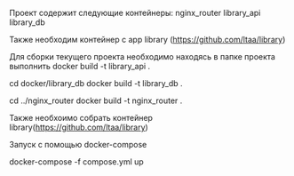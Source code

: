 Проект содержит следующие контейнеры:
nginx_router
library_api
library_db

Также необходим контейнер с app
library (https://github.com/ltaa/library)


Для сборки текущего проекта необходимо находясь в папке проекта выполнить
docker build -t library_api .

cd docker/library_db
docker build -t library_db .

cd ../nginx_router
docker build -t nginx_router .

Также необхоимо собрать контейнер library(https://github.com/ltaa/library)

Запуск с помощью docker-compose

docker-compose -f compose.yml up
